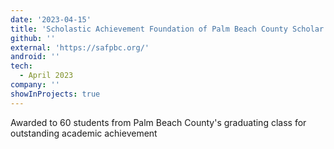 ```yaml
---
date: '2023-04-15'
title: 'Scholastic Achievement Foundation of Palm Beach County Scholar'
github: ''
external: 'https://safpbc.org/'
android: ''
tech:
  - April 2023
company: ''
showInProjects: true
---
```


Awarded to 60 students from Palm Beach County's graduating class for outstanding academic achievement
